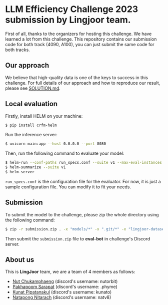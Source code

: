 # LLM Efficiency Challenge 2023 submission by Lingjoor team.

First of all, thanks to the organizers for hosting this challenge. We have learned a lot from this challenge. This repository contains our submission code for both track (4090, A100), you can just submit the same code for both tracks.

## Our approach

We believe that high-quality data is one of the keys to success in this challenge. For full details of our approach and how to reproduce our result, please see [SOLUTION.md](SOLUTION.md).

## Local evaluation

Firstly, install HELM on your machine:

```zsh
$ pip install crfm-helm
```

Run the inference server:

```zsh
$ uvicorn main:app --host 0.0.0.0 --port 8080
```

Then, run the following command to evaluate your model:

```zsh
$ helm-run --conf-paths run_specs.conf --suite v1 --max-eval-instances 1000
$ helm-summarize --suite v1 
$ helm-server
```

`run_specs.conf` is the configuration file for the evaluator. For now, it is just a sample configuration file. You can modify it to fit your needs.

## Submission

To submit the model to the challenge, please zip the whole directory using the following command:

```zsh
$ zip -r submission.zip . -x "models/*" -x ".git/*" -x "lingjoor-dataset/*" -x "axolotl/*"
```

Then submit the `submission.zip` file to **eval-bot** in challenge's Discord server.

## About us

This is **LingJoor** team, we are a team of 4 members as follows:

- [Nut Chukamphaeng](https://github.com/nutorbit) (discord's username: nutorbit)
- [Pakhapoom Sarapat](https://github.com/pakhapoom) (discord's username: .phyme)
- [Kunat Pipatanakul](https://github.com/kunato) (discord's username: kunato)
- [Natapong Nitarach](https://github.com/nat-nischw) (discord's username: natv8)
